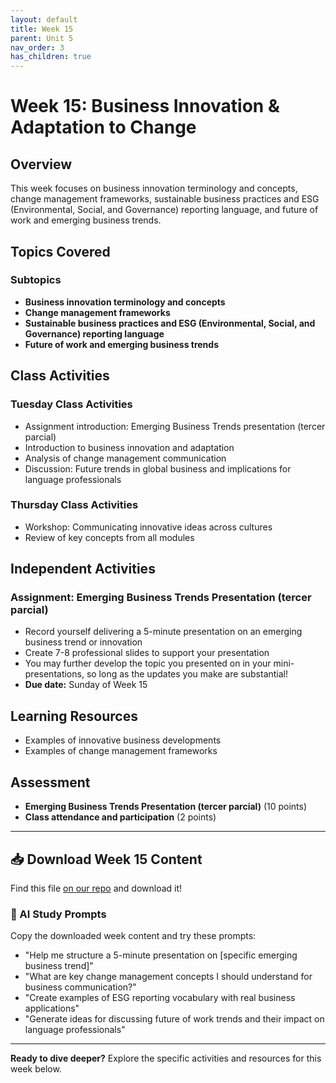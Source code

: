 ```yaml
---
layout: default
title: Week 15
parent: Unit 5
nav_order: 3
has_children: true
---
```


# Week 15: Business Innovation & Adaptation to Change

## Overview

This week focuses on business innovation terminology and concepts, change management frameworks, sustainable business practices and ESG (Environmental, Social, and Governance) reporting language, and future of work and emerging business trends.

## Topics Covered

### Subtopics
- **Business innovation terminology and concepts**
- **Change management frameworks**
- **Sustainable business practices and ESG (Environmental, Social, and Governance) reporting language**
- **Future of work and emerging business trends**

## Class Activities

### Tuesday Class Activities
- Assignment introduction: Emerging Business Trends presentation (tercer parcial)
- Introduction to business innovation and adaptation
- Analysis of change management communication
- Discussion: Future trends in global business and implications for language professionals

### Thursday Class Activities
- Workshop: Communicating innovative ideas across cultures
- Review of key concepts from all modules

## Independent Activities

### Assignment: Emerging Business Trends Presentation (tercer parcial)
- Record yourself delivering a 5-minute presentation on an emerging business trend or innovation
- Create 7-8 professional slides to support your presentation
- You may further develop the topic you presented on in your mini-presentations, so long as the updates you make are substantial!
- **Due date:** Sunday of Week 15

## Learning Resources

- Examples of innovative business developments
- Examples of change management frameworks

## Assessment

- **Emerging Business Trends Presentation (tercer parcial)** (10 points)
- **Class attendance and participation** (2 points)

---

## 📥 Download Week 15 Content
Find this file [on our repo](https://github.com/alainamb/uic_tr35-business-english-II/blob/main/unit5/week15/week15-overview.md) and download it!

### 🤖 AI Study Prompts
Copy the downloaded week content and try these prompts:
- "Help me structure a 5-minute presentation on [specific emerging business trend]"
- "What are key change management concepts I should understand for business communication?"
- "Create examples of ESG reporting vocabulary with real business applications"
- "Generate ideas for discussing future of work trends and their impact on language professionals"

---

**Ready to dive deeper?** Explore the specific activities and resources for this week below.
